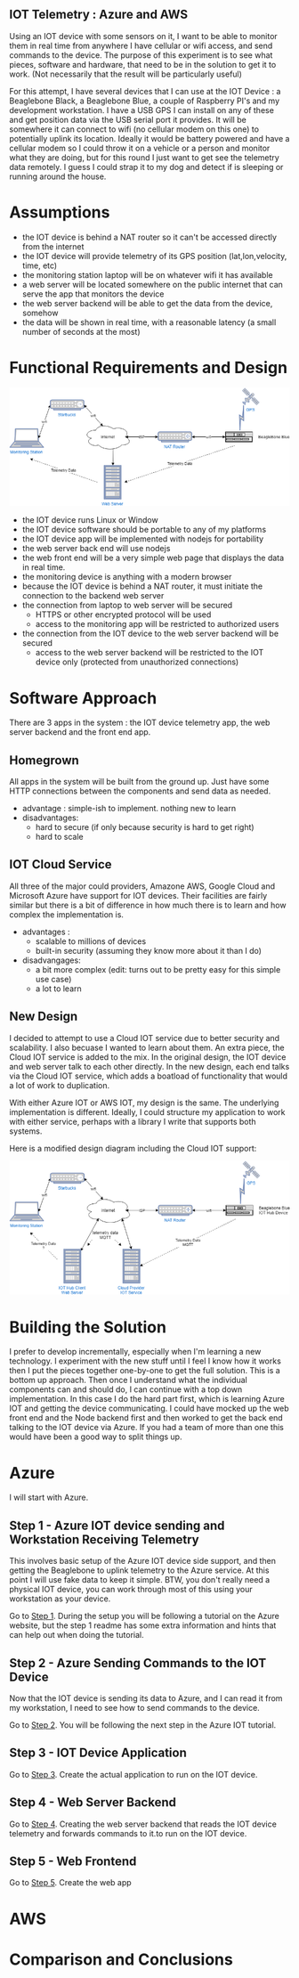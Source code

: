 IOT Telemetry : Azure and AWS
----------------------------------

Using an IOT device with some sensors on it, I want to be able to monitor them in real time
from anywhere I have cellular or wifi access, and send commands to the device. The purpose of this experiment is to see what pieces, software and hardware, 
that need to be in the solution to get it to work. (Not necessarily that the result will be particularly useful)

For this attempt, I have several devices that I can use at the IOT Device : a Beaglebone Black, a Beaglebone Blue, a couple of Raspberry PI's and
my development workstation. I have a USB GPS I can install on any of these and get position data via the USB serial port it provides. 
It will be somewhere it can connect to wifi (no cellular modem on this one) to potentially uplink its location. Ideally it would be battery powered
and have a cellular modem so I could throw it on a vehicle or a person and monitor what they are doing,  but for this
round I just want to get see the telemetry data remotely. I guess I could strap it to my dog and detect if is 
sleeping or running around the house. 

# Assumptions
 - the IOT device is behind a NAT router so it can't be accessed directly from the internet
 - the IOT device will provide telemetry of its GPS position (lat,lon,velocity, time, etc)
 - the monitoring station laptop will be on whatever wifi it has available
 - a web server will be located somewhere on the public internet that can serve the app that monitors the device
 - the web server backend will be able to get the data from the device, somehow
 - the data will be shown in real time, with a reasonable latency (a small number of seconds at the most)
 

# Functional Requirements and Design

![alt text](Azure/img/iot-experiment.png "IOT Experiment Design")

- the IOT device runs Linux or Window
- the IOT device software should be portable to any of my platforms
- the IOT device app will be implemented with nodejs for portability
- the web server back end will use nodejs
- the web front end will be a very simple web page that displays the data in real time.
- the monitoring device is anything with a modern browser
- because the IOT device is behind a NAT router, it must initiate the connection to the backend web server
- the connection from laptop to web server will be secured
  - HTTPS or other encrypted protocol will be used
  - access to the monitoring app will be restricted to authorized users
- the connection from the IOT device to the web server backend will be secured
  - access to the web server backend will be restricted to the IOT device only (protected from unauthorized connections)

# Software Approach

There are 3 apps in the system : the IOT device telemetry app, the web server backend and the front end app.

## Homegrown
   
  All apps in the system will be built from the ground up. Just have some HTTP connections between the components and
  send data as needed. 
   - advantage : simple-ish to implement. nothing new to learn
   - disadvantages:
     - hard to secure (if only because security is hard to get right)
     - hard to scale

## IOT Cloud Service
   
  All three of the major could providers, Amazone AWS, Google Cloud and Microsoft Azure have 
  support for IOT devices. Their facilities are fairly similar but there is a bit of difference
  in how much there is to learn and how complex the implementation is.
  - advantages :
    - scalable to millions of devices
    - built-in security (assuming they know more about it than I do)
  - disadvangages:
    - a bit more complex (edit: turns out to be pretty easy for this simple use case)
    - a lot to learn

## New Design

I decided to attempt to use a Cloud IOT service due to better security  and scalability. I also becuase
I wanted to learn about them.  An extra piece, the Cloud IOT service is added to the mix. In the original design, the IOT device and web
server talk to each other directly. In the new design, each end talks via the Cloud IOT service, which adds a boatload
of functionality that would a lot of work to duplication.

With either Azure IOT or AWS IOT, my design is the same. The underlying implementation is different. Ideally, I could
structure my application to work with either service, perhaps with a library I write that supports both systems.

Here is a modified design diagram including the Cloud IOT support:

![alt text](Azure/img/iot-experiment-2.png "IOT Experiment Design With Cloud") 

# Building the Solution

I prefer to develop incrementally, especially when I'm learning a new technology. I experiment with
the new stuff until I feel I know how it works then I put the pieces together one-by-one to get the full solution.
This is a bottom up approach. Then once I understand what the individual components can and should do, I can
continue with a top down implementation.
In this case I do the hard part first, which is learning Azure IOT and getting the device communicating. I could 
have mocked up the web front end and the Node backend first and then worked to get the back end talking to the 
IOT device via Azure. If you had a team of more than one this would have been a good way to split things up.

# Azure

I will start with Azure. 

## Step 1 - Azure IOT device sending and Workstation Receiving Telemetry

This involves basic setup of the Azure IOT device side support, and then getting the Beaglebone to uplink telemetry to the Azure service. 
At this point I will use fake data to keep it simple. BTW, you don't really need a physical IOT device, you can work through most of
this using your workstation as your device.

Go to [Step 1](Azure/step1/README.md). During the setup you will be following a tutorial on the Azure website, but the step 1 readme has some extra information and 
hints that can help out when doing the tutorial.

## Step 2 - Azure Sending Commands to the IOT Device

Now that the IOT device is sending its data to Azure, and I can read it from my workstation,  I need to see how to send commands to the device.

Go to [Step 2](Azure/step2/README.md). You will be following the next step in the Azure IOT tutorial.

## Step 3 - IOT Device Application

Go to [Step 3](Azure/step3/README.md).  Create the actual application to run on the IOT device. 

## Step 4 - Web Server Backend

Go to [Step 4](Azure/step4/README.md).  Creating the web server backend that reads the IOT device telemetry and forwards commands to it.to run on the IOT device. 

## Step 5 - Web Frontend

Go to [Step 5](Azure/step5/README.md). Create the web app  

# AWS

# Comparison and Conclusions